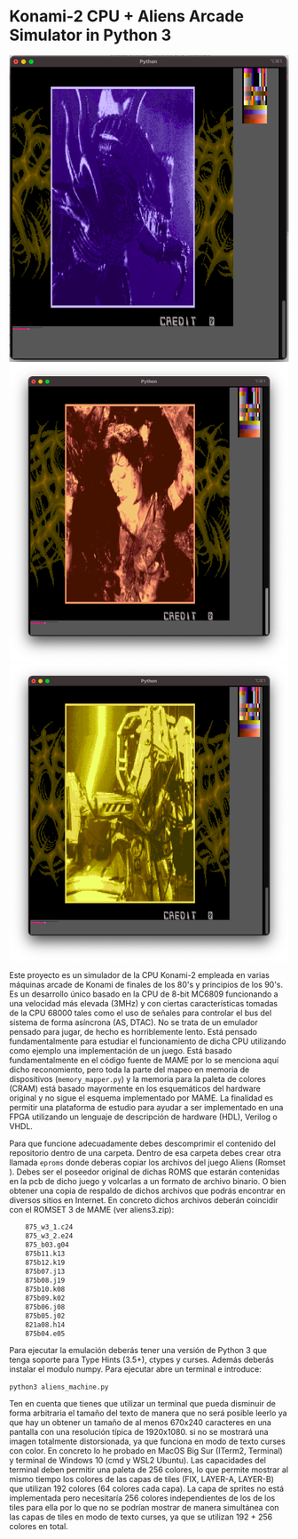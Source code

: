 # Konami-2 CPU + Aliens Arcade Simulator in Python 3

!["Simulator Screen Capture 1](https://github.com/RndMnkIII/konami2_simulator/blob/main/img/cap01.png)
!["Simulator Screen Capture 2](https://github.com/RndMnkIII/konami2_simulator/blob/main/img/cap02.png)
!["Simulator Screen Capture 3](https://github.com/RndMnkIII/konami2_simulator/blob/main/img/cap03.png)

Este proyecto es un simulador de la CPU Konami-2 empleada en varias máquinas arcade de Konami de
finales de los 80's y principios de los 90's. Es un desarrollo único basado en la CPU de 8-bit MC6809
funcionando a una velocidad más elevada (3MHz) y con ciertas características tomadas de la CPU 68000
tales como el uso de señales para controlar el bus del sistema de forma asíncrona (AS, DTAC).
No se trata de un emulador pensado para jugar, de hecho es horriblemente lento. Está pensado fundamentalmente
para estudiar el funcionamiento de dicha CPU utilizando como ejemplo una implementación de un juego.
Está basado fundamentalmente en el código fuente de MAME por lo se menciona aquí dicho reconomiento, pero toda
la parte del mapeo en memoria de dispositivos (`memory_mapper.py`) y la memoria para la paleta de colores (CRAM)
está basado mayormente en los esquemáticos del hardware original y no sigue el esquema implementado por MAME.
La finalidad es permitir una plataforma de estudio para ayudar a ser implementado en una FPGA utilizando un
lenguaje de descripción de hardware (HDL), Verilog o VHDL.

Para que funcione adecuadamente debes descomprimir el contenido del repositorio dentro de una carpeta.
Dentro de esa carpeta debes crear otra llamada `eproms` donde deberas copiar los archivos del juego Aliens (Romset ).
Debes ser el poseedor original de dichas ROMS que estarán contenidas en la pcb de dicho juego y volcarlas a un formato
de archivo binario. O bien obtener una copia de respaldo de dichos archivos que podrás encontrar en diversos sitios en
Internet. En concreto dichos archivos deberán coincidir con el ROMSET 3 de MAME (ver aliens3.zip):

```
	875_w3_1.c24
	875_w3_2.e24
	875_b03.g04
	875b11.k13
	875b12.k19
	875b07.j13
	875b08.j19
	875b10.k08
	875b09.k02
	875b06.j08
	875b05.j02
	821a08.h14
	875b04.e05
```

Para ejecutar la emulación deberás tener una versión de Python 3 que tenga soporte para Type Hints (3.5+), ctypes y curses. Además deberás instalar
el modulo numpy.
Para ejecutar abre un terminal e introduce:

`python3 aliens_machine.py`

Ten en cuenta que tienes que utilizar un terminal que pueda disminuir de forma arbitraria el tamaño del texto de manera
que no será posible leerlo ya que hay un obtener un tamaño de al menos 670x240 caracteres en una pantalla con una resolución típica de 1920x1080.
si no se mostrará una imagen totalmente distorsionada, ya que funciona en modo de texto curses con color.
En concreto lo he probado en MacOS Big Sur (ITerm2, Terminal) y terminal de Windows 10 (cmd y WSL2 Ubuntu).
Las capacidades del terminal deben permitir una paleta de 256 colores, lo que permite mostrar al mismo tiempo
los colores de las capas de tiles (FIX, LAYER-A, LAYER-B) que utilizan 192 colores (64 colores cada capa).
La capa de sprites no está implementada pero necesitaría 256 colores independientes de los de los tiles
 para ella por lo que no se podrían mostrar de manera simultánea con las capas de tiles en modo de texto curses,
 ya que se utilizan 192 + 256 colores en total.


